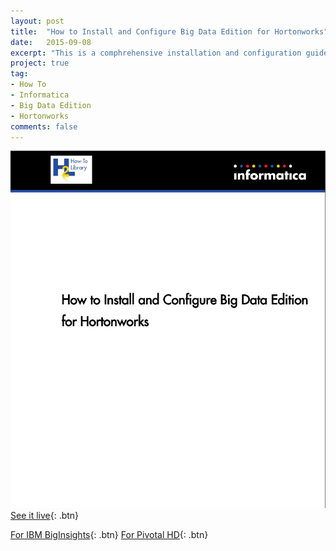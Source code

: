 ```yaml
---
layout: post
title:  "How to Install and Configure Big Data Edition for Hortonworks"
date:   2015-09-08
excerpt: "This is a comphrehensive installation and configuration guide I authored at Informatica using DITA, XMetaL, and SDL (Trisoft)"
project: true
tag:
- How To
- Informatica
- Big Data Edition
- Hortonworks
comments: false
---
```

![Hortonworks_Cover](/assets/img/big-data-edition-hortonworks.png)
[See it live](https://kb.informatica.com/h2l/HowTo%20Library/1/0805-Big_Data_Edition_961HF2Update1_for_Hortonworks-H2L.pdf){: .btn}

[For IBM BigInsights](https://kb.informatica.com/h2l/HowTo%20Library/1/0835-Big_Data_Edition_961HF2Update1_for_BigInsights-H2L.pdf){: .btn}
[For Pivotal HD](https://kb.informatica.com/h2l/HowTo%20Library/1/0834-Big_Data_Edition_961HF2Update1_for_Pivotal-H2L.pdf){: .btn}
